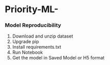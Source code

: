 # Priority-ML-

### Model Reproducibility
1. Download and unzip dataset
2. Upgrade pip
3. Install requirements.txt
4. Run Notebook
5. Get the model in Saved Model or H5 format
